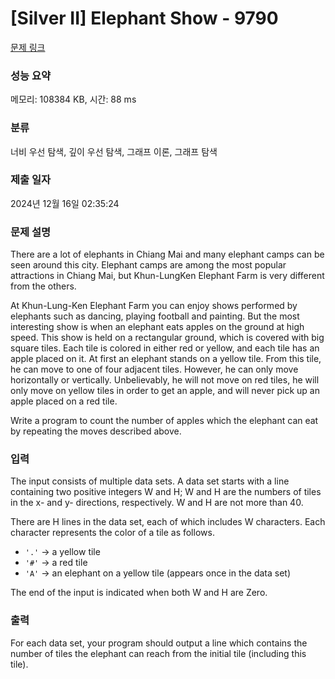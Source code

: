 # [Silver II] Elephant Show - 9790 

[문제 링크](https://www.acmicpc.net/problem/9790) 

### 성능 요약

메모리: 108384 KB, 시간: 88 ms

### 분류

너비 우선 탐색, 깊이 우선 탐색, 그래프 이론, 그래프 탐색

### 제출 일자

2024년 12월 16일 02:35:24

### 문제 설명

<p>There are a lot of elephants in Chiang Mai and many elephant camps can be seen around this city. Elephant camps are among the most popular attractions in Chiang Mai, but Khun-LungKen Elephant Farm is very different from the others.</p>

<p>At Khun-Lung-Ken Elephant Farm you can enjoy shows performed by elephants such as dancing, playing football and painting. But the most interesting show is when an elephant eats apples on the ground at high speed. This show is held on a rectangular ground, which is covered with big square tiles. Each tile is colored in either red or yellow, and each tile has an apple placed on it. At first an elephant stands on a yellow tile. From this tile, he can move to one of four adjacent tiles. However, he can only move horizontally or vertically. Unbelievably, he will not move on red tiles, he will only move on yellow tiles in order to get an apple, and will never pick up an apple placed on a red tile.</p>

<p>Write a program to count the number of apples which the elephant can eat by repeating the moves described above.</p>

### 입력 

 <p>The input consists of multiple data sets. A data set starts with a line containing two positive integers W and H; W and H are the numbers of tiles in the x- and y- directions, respectively. W and H are not more than 40.</p>

<p>There are H lines in the data set, each of which includes W characters. Each character represents the color of a tile as follows.</p>

<ul>
	<li><code>'.'</code> → a yellow tile</li>
	<li><code>'#'</code> → a red tile</li>
	<li><code>'A'</code> → an elephant on a yellow tile (appears once in the data set)</li>
</ul>

<p>The end of the input is indicated when both W and H are Zero.</p>

### 출력 

 <p>For each data set, your program should output a line which contains the number of tiles the elephant can reach from the initial tile (including this tile).</p>

